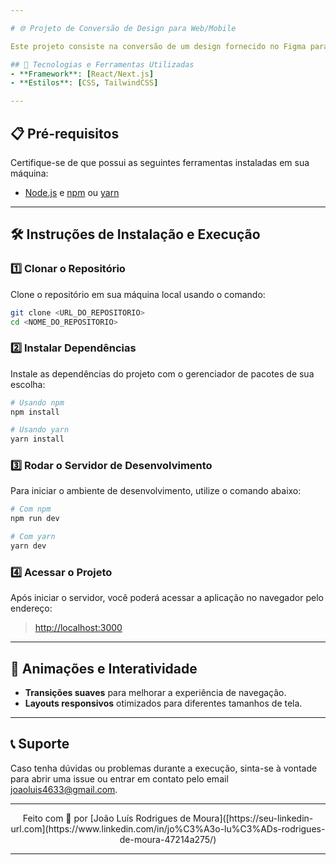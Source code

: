 ```yaml
---

# 🌐 Projeto de Conversão de Design para Web/Mobile

Este projeto consiste na conversão de um design fornecido no Figma para páginas funcionais para web e dispositivos móveis. A proposta é trazer o protótipo à vida, implementando animações, otimizações de desempenho e seguindo à risca as diretrizes visuais, com um foco especial na experiência do usuário em múltiplos dispositivos.

## 🚀 Tecnologias e Ferramentas Utilizadas
- **Framework**: [React/Next.js]
- **Estilos**: [CSS, TailwindCSS]

---
```


## 📋 Pré-requisitos
Certifique-se de que possui as seguintes ferramentas instaladas em sua máquina:
- [Node.js](https://nodejs.org/) e [npm](https://www.npmjs.com/) ou [yarn](https://yarnpkg.com/)

---

## 🛠️ Instruções de Instalação e Execução

### 1️⃣ Clonar o Repositório
Clone o repositório em sua máquina local usando o comando:

```bash
git clone <URL_DO_REPOSITORIO>
cd <NOME_DO_REPOSITORIO>
```

### 2️⃣ Instalar Dependências
Instale as dependências do projeto com o gerenciador de pacotes de sua escolha:

```bash
# Usando npm
npm install

# Usando yarn
yarn install
```

### 3️⃣ Rodar o Servidor de Desenvolvimento
Para iniciar o ambiente de desenvolvimento, utilize o comando abaixo:

```bash
# Com npm
npm run dev

# Com yarn
yarn dev
```

### 4️⃣ Acessar o Projeto
Após iniciar o servidor, você poderá acessar a aplicação no navegador pelo endereço:

> [http://localhost:3000](http://localhost:3000)

---

## 🎨 Animações e Interatividade
- **Transições suaves** para melhorar a experiência de navegação.
- **Layouts responsivos** otimizados para diferentes tamanhos de tela.

---

## 📞 Suporte
Caso tenha dúvidas ou problemas durante a execução, sinta-se à vontade para abrir uma issue ou entrar em contato pelo email [joaoluis4633@gmail.com](mailto:joaoluis4633@gmail.com).

---

<div align="center">
Feito com 💙 por [João Luís Rodrigues de Moura]([https://seu-linkedin-url.com](https://www.linkedin.com/in/jo%C3%A3o-lu%C3%ADs-rodrigues-de-moura-47214a275/)
</div>

---
